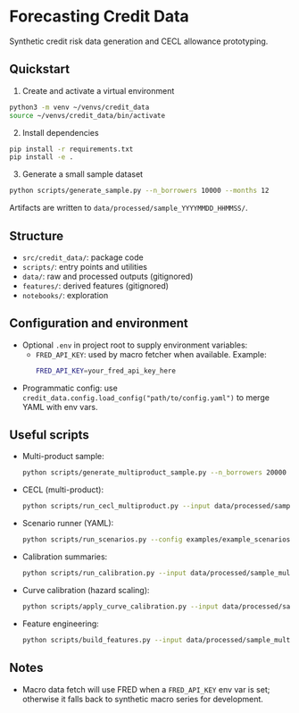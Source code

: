 # Forecasting Credit Data

Synthetic credit risk data generation and CECL allowance prototyping.

## Quickstart

1. Create and activate a virtual environment
```bash
python3 -m venv ~/venvs/credit_data
source ~/venvs/credit_data/bin/activate
```

2. Install dependencies
```bash
pip install -r requirements.txt
pip install -e .
```

3. Generate a small sample dataset
```bash
python scripts/generate_sample.py --n_borrowers 10000 --months 12
```

Artifacts are written to `data/processed/sample_YYYYMMDD_HHMMSS/`.

## Structure
- `src/credit_data/`: package code
- `scripts/`: entry points and utilities
- `data/`: raw and processed outputs (gitignored)
- `features/`: derived features (gitignored)
- `notebooks/`: exploration

## Configuration and environment
- Optional `.env` in project root to supply environment variables:
  - `FRED_API_KEY`: used by macro fetcher when available. Example:
    ```bash
    FRED_API_KEY=your_fred_api_key_here
    ```
- Programmatic config: use `credit_data.config.load_config("path/to/config.yaml")` to merge YAML with env vars.

## Useful scripts
- Multi-product sample:
  ```bash
  python scripts/generate_multiproduct_sample.py --n_borrowers 20000 --months 12
  ```
- CECL (multi-product):
  ```bash
  python scripts/run_cecl_multiproduct.py --input data/processed/sample_multi_YYYYMMDD_HHMMSS
  ```
- Scenario runner (YAML):
  ```bash
  python scripts/run_scenarios.py --config examples/example_scenarios.yaml
  ```
- Calibration summaries:
  ```bash
  python scripts/run_calibration.py --input data/processed/sample_multi_YYYYMMDD_HHMMSS
  ```
- Curve calibration (hazard scaling):
  ```bash
  python scripts/apply_curve_calibration.py --input data/processed/sample_multi_YYYYMMDD_HHMMSS/cecl_multi --targets examples/target_curves.yaml --months 12
  ```
- Feature engineering:
  ```bash
  python scripts/build_features.py --input data/processed/sample_multi_YYYYMMDD_HHMMSS
  ```

## Notes
- Macro data fetch will use FRED when a `FRED_API_KEY` env var is set; otherwise it falls back to synthetic macro series for development.
